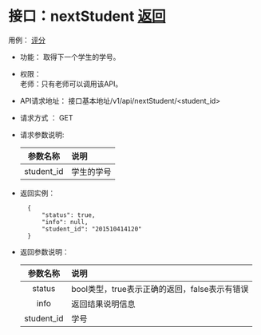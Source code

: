 # 接口：nextStudent  [返回](../README.md)
用例： [评分](../yongli/评分.md)

- 功能：
    取得下一个学生的学号。
    
- 权限：    
    老师：只有老师可以调用该API。
    
- API请求地址： 
    接口基本地址/v1/api/nextStudent/<student_id>

- 请求方式 ：
    GET

- 请求参数说明:        

  |参数名称|说明|
  |:---------:|:--------------------------------------------------------|
  |student_id|学生的学号|
    
- 返回实例：

        {         
            "status": true,
            "info": null,    
            "student_id": "201510414120"
        }
 
- 返回参数说明：    
 
  |参数名称|说明|
  |:---------:|:--------------------------------------------------------|      
  |status|bool类型，true表示正确的返回，false表示有错误|
  |info|返回结果说明信息|
  |student_id|学号|
